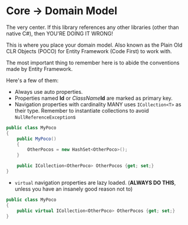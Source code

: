 ﻿Core -> Domain Model
==================
The very center. If this library references any other libraries (other than native C#), then YOU'RE DOING IT WRONG!

This is where you place your domain model. Also known as the Plain Old CLR Objects (POCO) for Entity Framework (Code First) to work with.

The most important thing to remember here is to abide the conventions made by Entity Framework.

Here's a few of them:

* Always use auto properties.
* Properties named **Id** or *ClassName***Id** are marked as primary key.
* Navigation properties with cardinality MANY uses `ICollection<T>` as their type. Remember to instantiate collections to avoid `NullReferenceException`s

```csharp
public class MyPoco
{
    public MyPoco()
    {
        OtherPocos = new HashSet<OtherPoco>();
    }

    public ICollection<OtherPoco> OtherPocos {get; set;}
}
```

* `virtual` navigation properties are lazy loaded. (**ALWAYS DO THIS**, unless you have an insanely good reason not to)

```csharp
public class MyPoco
{
    public virtual ICollection<OtherPoco> OtherPocos {get; set;}
}
```